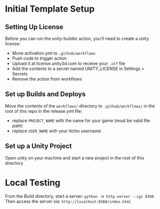 
Initial Template Setup
======================
Setting Up License
------------------
Before you can run the unity-builder action, you'll need to create a unity license:

- Move activation.yml to `.github/workflows`
- Push code to trigger action
- Upload it at license.unity3d.com to receive your `.ulf` file
- Add the contents to a secret named UNITY_LICENSE in Settings > Secrets
- Remove the action from workflows

Set up Builds and Deploys
-------------------------
Move the contents of the `workflows/` directory to `.github/workflows/` in
the root of this repo
In the release.yml file:
- replace `PROJECT_NAME` with the name for your game (must be valid file path)
- replace `USER_NAME` with your itchio username

Set up a Unity Project
----------------------
Open unity on your machine and start a new project in the root of this directory


Local Testing
=============
From the Build directory, start a server: `python -m http.server --cgi 8360`
Then access the server via: `http://localhost:8360/index.html`
